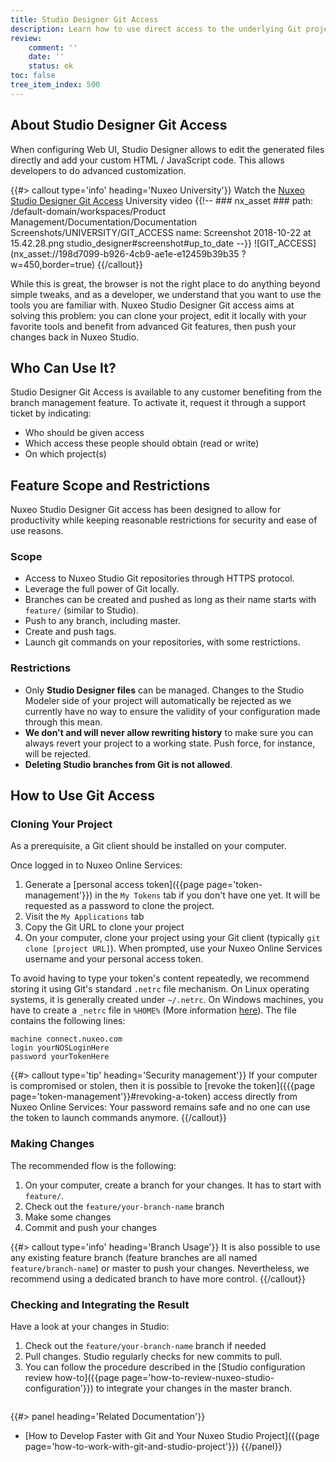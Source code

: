 ```yaml
---
title: Studio Designer Git Access
description: Learn how to use direct access to the underlying Git project for Studio Designer.
review:
    comment: ''
    date: ''
    status: ok
toc: false
tree_item_index: 500
---
```


## About Studio Designer Git Access
When configuring Web UI, Studio Designer allows to edit the generated files directly and add your custom HTML / JavaScript code. This allows developers to do advanced customization.

{{#> callout type='info' heading='Nuxeo University'}}
Watch the [Nuxeo Studio Designer Git Access](https://university.nuxeo.com/nuxeo/learn/course/external/view/elearning/160/NuxeoFrontendDevelopment-Howtocreateacustomelement) University video
{{!--     ### nx_asset ###
    path: /default-domain/workspaces/Product Management/Documentation/Documentation Screenshots/UNIVERSITY/GIT_ACCESS
    name: Screenshot 2018-10-22 at 15.42.28.png
    studio_designer#screenshot#up_to_date
--}}
![GIT_ACCESS](nx_asset://198d7099-b926-4cb9-ae1e-e12459b39b35 ?w=450,border=true)
{{/callout}}

While this is great, the browser is not the right place to do anything beyond simple tweaks, and as a developer, we understand that you want to use the tools you are familiar with. Nuxeo Studio Designer Git access aims at solving this problem: you can clone your project, edit it locally with your favorite tools and benefit from advanced Git features, then push your changes back in Nuxeo Studio.

## Who Can Use It?

Studio Designer Git Access is available to any customer benefiting from the branch management feature.
To activate it, request it through a support ticket by indicating:
- Who should be given access
- Which access these people should obtain (read or write)
- On which project(s)

## Feature Scope and Restrictions

 Nuxeo Studio Designer Git access has been designed to allow for productivity while keeping reasonable restrictions for security and ease of use reasons.

### Scope

- Access to Nuxeo Studio Git repositories through HTTPS protocol.
- Leverage the full power of Git locally.
- Branches can be created and pushed as long as their name starts with `feature/` (similar to Studio).
- Push to any branch, including master.
- Create and push tags.
- Launch git commands on your repositories, with some restrictions.

### Restrictions

- Only **Studio Designer files** can be managed. Changes to the Studio Modeler side of your project will automatically be rejected as we currently have no way to ensure the validity of your configuration made through this mean.
- **We don't and will never allow rewriting history** to make sure you can always revert your project to a working state. Push force, for instance, will be rejected.
- **Deleting Studio branches from Git is not allowed**.

## How to Use Git Access

### Cloning Your Project

As a prerequisite, a Git client should be installed on your computer.

Once logged in to Nuxeo Online Services:
1. Generate a [personal access token]({{page page='token-management'}}) in the `My Tokens` tab if you don't have one yet. It will be requested as a password to clone the project.
1. Visit the `My Applications` tab
1. Copy the Git URL to clone your project
1. On your computer, clone your project using your Git client (typically `git clone [project URL]`). When prompted, use your Nuxeo Online Services username and your personal access token.

To avoid having to type your token's content repeatedly, we recommend storing it using Git's standard `.netrc` file mechanism. On Linux operating systems, it is generally created under `~/.netrc`. On Windows machines, you have to create a `_netrc` file in `%HOME%` (More information [here](https://stackoverflow.com/questions/6031214/git-how-to-use-netrc-file-on-windows-to-save-user-and-password#6031266)). The file contains the following lines:
```
machine connect.nuxeo.com
login yourNOSLoginHere
password yourTokenHere
```

{{#> callout type='tip' heading='Security management'}}
If your computer is compromised or stolen, then it is possible to [revoke the token]({{{page page='token-management'}}#revoking-a-token) access directly from Nuxeo Online Services: Your password remains safe and no one can use the token to launch commands anymore.
{{/callout}}


### Making Changes
The recommended flow is the following:

1. On your computer, create a branch for your changes. It has to start with `feature/`.
1. Check out the `feature/your-branch-name` branch
1. Make some changes
1. Commit and push your changes

{{#> callout type='info' heading='Branch Usage'}}
It is also possible to use any existing feature branch (feature branches are all named `feature/branch-name`) or master to push your changes. Nevertheless, we recommend using a dedicated branch to have more control.
{{/callout}}

### Checking and Integrating the Result
Have a look at your changes in Studio:

1. Check out the `feature/your-branch-name` branch if needed
1. Pull changes.
    Studio regularly checks for new commits to pull.
1. You can follow the procedure described in the [Studio configuration review how-to]({{page page='how-to-review-nuxeo-studio-configuration'}}) to integrate your changes in the master branch.

<div class="row" data-equalizer data-equalize-on="medium">

<div class="column medium-6">

{{#> panel heading='Related Documentation'}}
- [How to Develop Faster with Git and Your Nuxeo Studio Project]({{page page='how-to-work-with-git-and-studio-project'}})
{{/panel}}

</div>

</div>
